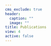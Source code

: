 ```yaml
---
cms_exclude: true
header:
  caption: ""
  image: ""
title: Publications
view: 4
active: false
---
```

